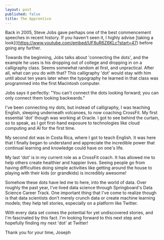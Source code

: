 ```yaml
---
layout: post
published: false
title: The Apprentice
---
```

Back in 2005, Steve Jobs gave perhaps one of the best commencement speeches in recent history. If you haven't seen it, I highly advise [taking a look]((https://www.youtube.com/embed/UF8uR6Z6KLc?start=47) before going any further. 

Towards the beginning, Jobs talks about 'connecting the dots', and the example he uses is his dropping out of college and dropping in on a calligraphy class. Seems somewhat random at first, and unpractical. After all, what can you do with that? This calligraphy 'dot' would stay with him until about ten years later when the typography he learned in that class was programmed into the first Macintosh computer. 

Jobs says it perfectly: "You can't connect the dots looking forward; you can only connect them looking backwards." 

I've been connecting my dots, but instead of calligraphy, I was teaching English, sleeping underneath volcanoes, to now coaching CrossFit. My first essential 'dot' though was working at Oracle. I got to see behind the curtain, so to speak, as I got first-hand exposure to technologies like cloud computing and AI for the first time. 

My second dot was in Costa Rica, where I got to teach English. It was here that I finally began to understand and appreciate the incredible power that continual learning and knowledge could have on one's life.

My last 'dot' is in my current role as a CrossFit coach. It has allowed me to help others create healthier and happier lives. Seeing people go from having difficulties doing simple activities like getting around the house to playing with their kids (or grandkids) is incredibly awesome!

Somehow these dots have led me to here, into the world of data. Over roughly the past year, I've lived data science through Springboard's Data Science Career Track. One important thing that I've come to realize though is that data scientists don't merely crunch data or create machine learning models; they help tell stories, especially on a platform like Twitter. 

With every data set comes the potential for yet undiscovered stories, and I'm fascinated by this fact. I'm looking forward to this next step and hopefully finding my next 'dot' at Twitter! 

Thank you for your time,
Joseph